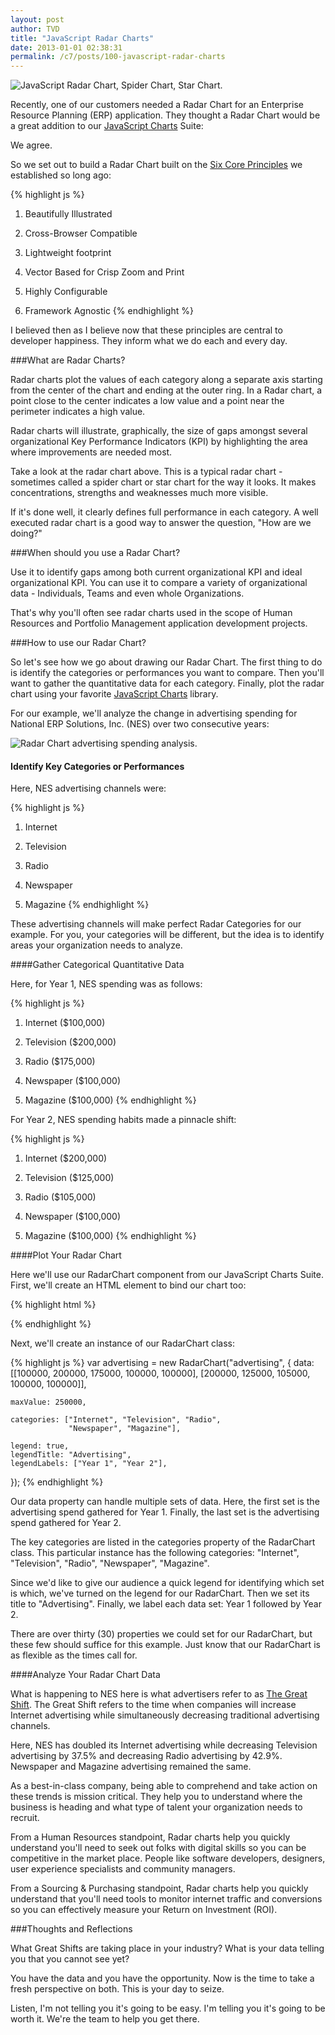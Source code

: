 ```yaml
---
layout: post
author: TVD
title: "JavaScript Radar Charts"
date: 2013-01-01 02:38:31
permalink: /c7/posts/100-javascript-radar-charts
---
```


<img src="http://techoctave.com/c7/static/radarchart_product_analysis.png" alt="JavaScript Radar Chart, Spider Chart, Star Chart."/>

Recently, one of our customers needed a Radar Chart for an Enterprise Resource Planning (ERP) application. They thought a Radar Chart would be a great addition to our [JavaScript Charts][1] Suite:

We agree.

So we set out to build a Radar Chart built on the [Six Core Principles][2] we established so long ago:

{% highlight js %}
1. Beautifully Illustrated

2. Cross-Browser Compatible

3. Lightweight footprint

4. Vector Based for Crisp Zoom and Print

5. Highly Configurable

6. Framework Agnostic
{% endhighlight %}

I believed then as I believe now that these principles are central to developer happiness. They inform what we do each and every day.

###What are Radar Charts?

Radar charts plot the values of each category along a separate axis starting from the center of the chart and ending at the outer ring. In a Radar chart, a point close to the center indicates a low value and a point near the perimeter indicates a high value.

Radar charts will illustrate, graphically, the size of gaps amongst several organizational Key Performance Indicators (KPI) by highlighting the area where improvements are needed most.

Take a look at the radar chart above. This is a typical radar chart - sometimes called a spider chart or star chart for the way it looks. It makes concentrations, strengths and weaknesses much more visible.

If it's done well, it clearly defines full performance in each category. A well executed radar chart is a good way to answer the question, "How are we doing?"

###When should you use a Radar Chart?

Use it to identify gaps among both current organizational KPI and ideal organizational KPI. You can use it to compare a variety of organizational data - Individuals, Teams and even whole Organizations. 

That's why you'll often see radar charts used in the scope of Human Resources and Portfolio Management application development projects.

###How to use our Radar Chart?

So let's see how we go about drawing our Radar Chart. The first thing to do is identify the categories or performances you want to compare. Then you'll want to gather the quantitative data for each category. Finally, plot the radar chart using your favorite [JavaScript Charts][3] library.

For our example, we'll analyze the change in advertising spending for National ERP Solutions, Inc. (NES) over two consecutive years:

<img src="http://techoctave.com/c7/static/radarchart_advertising_spending_analysis.png" alt="Radar Chart advertising spending analysis."/>

#### Identify Key Categories or Performances

Here, NES advertising channels were:

{% highlight js %}
1. Internet

2. Television

3. Radio

4. Newspaper

5. Magazine
{% endhighlight %}

These advertising channels will make perfect Radar Categories for our example. For you, your categories will be different, but the idea is to identify areas your organization needs to analyze.

####Gather Categorical Quantitative Data

Here, for Year 1, NES spending was as follows:

{% highlight js %}
1. Internet ($100,000)

2. Television ($200,000)

3. Radio ($175,000)

4. Newspaper ($100,000)

5. Magazine ($100,000)
{% endhighlight %}

For Year 2, NES spending habits made a pinnacle shift:

{% highlight js %}
1. Internet ($200,000)

2. Television ($125,000)

3. Radio ($105,000)

4. Newspaper ($100,000)

5. Magazine ($100,000)
{% endhighlight %}

####Plot Your Radar Chart

Here we'll use our RadarChart component from our JavaScript Charts Suite. First, we'll create an HTML element to bind our chart too:

{% highlight html %}
<div id="advertising"></div>
{% endhighlight %}

Next, we'll create an instance of our RadarChart class:

{% highlight js %}
var advertising = new RadarChart("advertising", {
	data: [[100000, 200000, 175000, 100000, 100000], 
           [200000, 125000, 105000, 100000, 100000]],
    
	maxValue: 250000,
		
	categories: ["Internet", "Television", "Radio", 
                 "Newspaper", "Magazine"],

	legend: true,
	legendTitle: "Advertising",
	legendLabels: ["Year 1", "Year 2"],
});
{% endhighlight %}

Our data property can handle multiple sets of data. Here, the first set is the advertising spend gathered for Year 1. Finally, the last set is the advertising spend gathered for Year 2.

The key categories are listed in the categories property of the RadarChart class. This particular instance has the following categories: "Internet", "Television", "Radio", "Newspaper", "Magazine".

Since we'd like to give our audience a quick legend for identifying which set is which, we've turned on the legend for our RadarChart. Then we set its title to "Advertising". Finally, we label each data set: Year 1 followed by Year 2.

There are over thirty (30) properties we could set for our RadarChart, but these few should suffice for this example. Just know that our RadarChart is as flexible as the times call for.

####Analyze Your Radar Chart Data

What is happening to NES here is what advertisers refer to as [The Great Shift][4]. The Great Shift refers to the time when companies will increase Internet advertising while simultaneously decreasing traditional advertising channels.

Here, NES has doubled its Internet advertising while decreasing Television advertising by 37.5% and decreasing Radio advertising by 42.9%. Newspaper and Magazine advertising remained the same.

As a best-in-class company, being able to comprehend and take action on these trends is mission critical. They help you to understand where the business is heading and what type of talent your organization needs to recruit.

From a Human Resources standpoint, Radar charts help you quickly understand you'll need to seek out folks with digital skills so you can be competitive in the market place. People like software developers, designers, user experience specialists and community managers.

From a Sourcing & Purchasing standpoint, Radar charts help you quickly understand that you'll need tools to monitor internet traffic and conversions so you can effectively measure your Return on Investment (ROI).

###Thoughts and Reflections

What Great Shifts are taking place in your industry? What is your data telling you that you cannot see yet?

You have the data and you have the opportunity. Now is the time to take a fresh perspective on both. This is your day to seize.

Listen, I'm not telling you it's going to be easy. I'm telling you it's going to be worth it. We're the team to help you get there.

    


  [1]: http://techoctave.com/charts/
  [2]: http://techoctave.com/c7/posts/17-jquery-dashboard-gauges-using-raphael-xhtml-and-css
  [3]: http://techoctave.com/charts/
  [4]: http://www.forbes.com/sites/roberthof/2011/08/26/online-ad-spend-to-overtake-tv/
